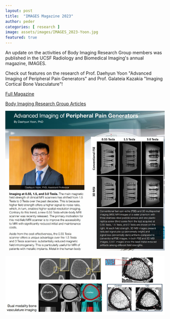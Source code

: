 ```yaml
---
layout: post
title:  "IMAGES Magazine 2023"
author: peder
categories: [ research ]
image: assets/images/IMAGES_2023-Yoon.jpg
featured: true
---
```


An update on the activities of Body Imaging Research Group members was published in the UCSF Radiology and Biomedical Imaging's annual magazine, IMAGES.

Check out features on the research of Prof. Daehyun Yoon "Advanced Imaging of Peripheral Pain Generators" and Prof. Galateia Kazakia "Imaging Cortical Bone Vasculature"!


[Full Magazine](https://radiology.ucsf.edu/news/dept-publications)

[Body Imaging Research Group Articles](../assets/docments/MGZN-UCSF-Radiology-Images-2023.pdf)

![Prof. Yoon's article](../assets/images/IMAGES_2023-Yoon.jpg)

![Prof. Kazakia's article](../assets/images/IMAGES_2023-Gazakia.jpg)